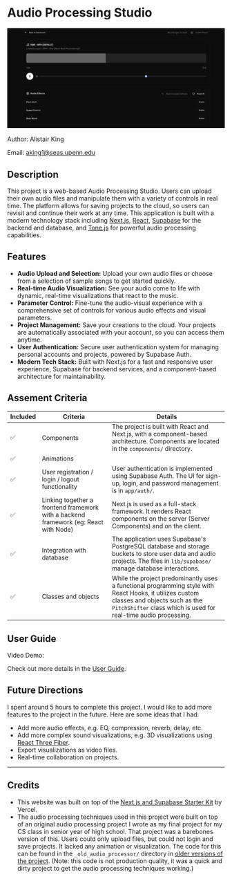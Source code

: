 # Audio Processing Studio
![Screenshot of the Audio Processing Studio](studio_screenshot.png)

Author: Alistair King

Email: [aking1@seas.upenn.edu](mailto:aking1@seas.upenn.edu)

## Description

This project is a web-based Audio Processing Studio. Users can upload their own audio files and manipulate them with a variety of controls in real time. The platform allows for saving projects to the cloud, so users can revisit and continue their work at any time. This application is built with a modern technology stack including [Next.js](https://nextjs.org/), [React](https://react.dev/), [Supabase](https://supabase.com/) for the backend and database, and [Tone.js](https://tonejs.github.io/) for powerful audio processing capabilities.

## Features

- **Audio Upload and Selection:** Upload your own audio files or choose from a selection of sample songs to get started quickly.
- **Real-time Audio Visualization:** See your audio come to life with dynamic, real-time visualizations that react to the music.
- **Parameter Control:** Fine-tune the audio-visual experience with a comprehensive set of controls for various audio effects and visual parameters.
- **Project Management:** Save your creations to the cloud. Your projects are automatically associated with your account, so you can access them anytime.
- **User Authentication:** Secure user authentication system for managing personal accounts and projects, powered by Supabase Auth.
- **Modern Tech Stack:** Built with Next.js for a fast and responsive user experience, Supabase for backend services, and a component-based architecture for maintainability.

## Assement Criteria

| Included| Criteria | Details |
|----------|--------------------|---------|
| ✅ | Components | The project is built with React and Next.js, with a component-based architecture. Components are located in the `components/` directory. |
| ✅ | Animations |  |
| ✅ | User registration / login / logout functionality | User authentication is implemented using Supabase Auth. The UI for sign-up, login, and password management is in `app/auth/`. |
| ✅ | Linking together a frontend framework with a backend framework (eg: React with Node) | Next.js is used as a full-stack framework. It renders React components on the server (Server Components) and on the client. |
| ✅ | Integration with database | The application uses Supabase's PostgreSQL database and storage buckets to store user data and audio projects. The files in `lib/supabase/` manage database interactions.  |
| ✅ | Classes and objects | While the project predominantly uses a functional programming style with React Hooks, it utilizes custom classes and objects such as the `PitchShifter` class which is used for real-time audio processing. |

## User Guide

Video Demo:

Check out more details in the [User Guide](./USER_GUIDE.md).

## Future Directions
I spent around 5 hours to complete this project. I would like to add more features to the project in the future. Here are some ideas that I had:

- Add more audio effects, e.g. EQ, compression, reverb, delay, etc.
- Add more complex sound visualizations, e.g. 3D visualizations using [React Three Fiber](https://github.com/pmndrs/react-three-fiber).
- Export visualizations as video files.
- Real-time collaboration on projects.

---

## Credits
- This website was built on top of the [Next.js and Supabase Starter Kit](https://vercel.com/templates/authentication/supabase) by Vercel.
- The audio processing techniques used in this project were built on top of an original audio processing project I wrote as my final project for my CS class in senior year of high school. That project was a barebones version of this. Users could only upload files, but could not login and save projects. It lacked any animation or visualization. The code for this can be found in the `_old_audio_processor/` directory in [older versions of the project](https://github.com/aking526/audio-reactive-cloud/tree/8b5dda464bd32d81508a35be2e09cb0f1905a221/_old_audio_processor). (Note: this code is not production quality, it was a quick and dirty project to get the audio processing techniques working.)